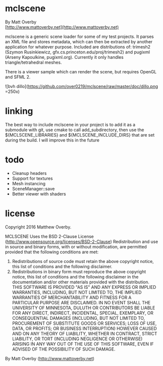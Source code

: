 # mclscene

By Matt Overby  
[http://www.mattoverby.net](http://www.mattoverby.net)

mclscene is a generic scene loader for some of my test projects. It parses an XML file
and stores metadata, which can then be extracted by another application for whatever purpose.
Included are distributions of: trimesh2 (Szymon Rusinkiewicz, gfx.cs.princeton.edu/proj/trimesh2)
and pugixml (Arseny Kapoulkine, pugixml.org).
Currently it only handles triangle/tetrahedral meshes.

There is a viewer sample which can render the scene, but requires OpenGL and SFML 2.

![bvh dillo](https://github.com/over0219/mclscene/raw/master/doc/dillo.png =250x)

# linking

The best way to include mclscene in your project is to add it as a submodule with git,
use cmake to call add_subdirectory, then use the ${MCLSCENE_LIBRARIES} and
${MCLSCENE_INCLUDE_DIRS} that are set during the build. I will improve this in the future

# todo

- Cleanup headers
- Support for textures
- Mesh instancing
- SceneManager::save
- Better viewer with shaders

# license

Copyright 2016 Matthew Overby.

MCLSCENE Uses the BSD 2-Clause License (http://www.opensource.org/licenses/BSD-2-Clause)
Redistribution and use in source and binary forms, with or without modification, are
permitted provided that the following conditions are met:  
1. Redistributions of source code must retain the above copyright notice, this list of
conditions and the following disclaimer.  
2. Redistributions in binary form must reproduce the above copyright notice, this list
of conditions and the following disclaimer in the documentation and/or other materials
provided with the distribution.  
THIS SOFTWARE IS PROVIDED "AS IS" AND ANY EXPRESS OR IMPLIED WARRANTIES, INCLUDING, BUT NOT
LIMITED TO, THE IMPLIED WARRANTIES OF MERCHANTABILITY AND FITNESS FOR  A PARTICULAR PURPOSE
ARE DISCLAIMED. IN NO EVENT SHALL THE UNIVERSITY OF MINNESOTA, DULUTH OR CONTRIBUTORS BE 
LIABLE FOR ANY DIRECT, INDIRECT, INCIDENTAL, SPECIAL, EXEMPLARY, OR CONSEQUENTIAL DAMAGES
(INCLUDING, BUT NOT LIMITED TO, PROCUREMENT OF SUBSTITUTE GOODS OR SERVICES; LOSS OF USE, DATA,
OR PROFITS; OR BUSINESS INTERRUPTION) HOWEVER CAUSED AND ON ANY THEORY OF LIABILITY, WHETHER
IN CONTRACT, STRICT LIABILITY, OR TORT (INCLUDING NEGLIGENCE OR OTHERWISE) ARISING IN ANY WAY
OUT OF THE USE OF THIS SOFTWARE, EVEN IF ADVISED OF THE POSSIBILITY OF SUCH DAMAGE.

By Matt Overby (http://www.mattoverby.net)
